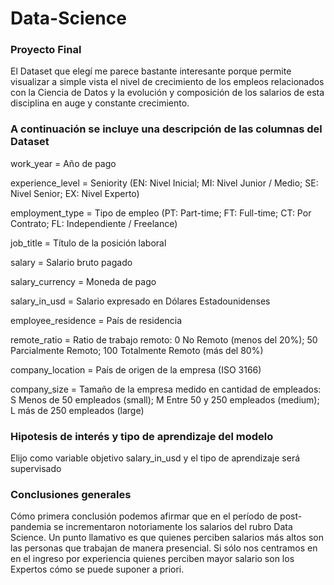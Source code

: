 # Data-Science
### Proyecto Final

El Dataset que elegí me parece bastante interesante porque permite visualizar a simple vista el nivel de crecimiento de los empleos relacionados con la Ciencia de Datos y la evolución y composición de los salarios de esta disciplina en auge y constante crecimiento.

### A continuación se incluye una descripción de las columnas del Dataset

work_year = Año de pago

experience_level = Seniority (EN: Nivel Inicial; MI: Nivel Junior / Medio; SE: Nivel Senior; EX: Nivel Experto)

employment_type = Tipo de empleo (PT: Part-time; FT: Full-time; CT: Por Contrato; FL: Independiente / Freelance)

job_title = Título de la posición laboral

salary = Salario bruto pagado

salary_currency = Moneda de pago

salary_in_usd = Salario expresado en Dólares Estadounidenses

employee_residence = País de residencia

remote_ratio = Ratio de trabajo remoto: 0 No Remoto (menos del 20%); 50 Parcialmente Remoto; 100 Totalmente Remoto (más del 80%)

company_location = País de origen de la empresa (ISO 3166)

company_size = Tamaño de la empresa medido en cantidad de empleados: S Menos de 50 empleados (small); M Entre 50 y 250 empleados (medium); L más de 250 empleados (large)

### Hipotesis de interés y tipo de aprendizaje del modelo

Elijo como variable objetivo salary_in_usd y el tipo de aprendizaje será supervisado

### Conclusiones generales

Cómo primera conclusión podemos afirmar que en el período de post-pandemia se incrementaron notoriamente los salarios del rubro Data Science.
Un punto llamativo es que quienes perciben salarios más altos son las personas que trabajan de manera presencial.
Si sólo nos centramos en en el ingreso por experiencia quienes perciben mayor salario son los Expertos cómo se puede suponer a priori.






